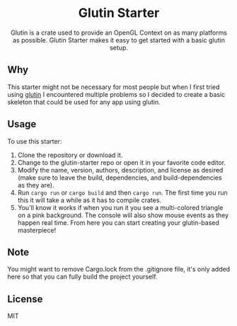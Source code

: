 <h1 align="center">Glutin Starter</h1>

<p align="center">Glutin is a crate used to provide an OpenGL Context on as many platforms as possible. Glutin Starter makes it easy to get started with a basic glutin setup.<p>

## **Why**

This starter might not be necessary for most people but when I first tried using [glutin](https://docs.rs/glutin/0.24.0/glutin/) I encountered multiple problems so I decided to create a basic skeleton that could be used for any app using glutin.

## **Usage**

To use this starter:

1. Clone the repository or download it.
2. Change to the glutin-starter repo or open it in your favorite code editor.
3. Modify the name, version, authors, description, and license as desired (make sure to leave the build, dependencies, and build-dependencies as they are).
4. Run `cargo run` or `cargo build` and then `cargo run`. The first time you run this it will take a while as it has to compile crates.
5. You'll know it works if when you run it you see a multi-colored triangle on a pink background. The console will also show mouse events as they happen real time. From here you can start creating your glutin-based masterpiece!

## **Note**

You might want to remove Cargo.lock from the .gitignore file, it's only added here so that you can fully build the project yourself.

## **License**

MIT